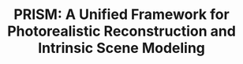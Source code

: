 ---
title: "PRISM: A Unified Framework for Photorealistic Reconstruction and Intrinsic Scene Modeling"
venue: arXiv 2025.
year: 2025
#externalurl: https://supergaussian.github.io
authors: 
- Alara Dirik
- Tuanfeng Wang
- Duygu Ceylan
- Stefanos Zafeiriou
- Anna Frühstück
thumbnail: assets/publications/prism.png
links:
- name: PDF
  type: pdf
  url: 'https://arxiv.org/pdf/2504.14219'
- name: arXiv
  type: arxiv 
  url: 'https://arxiv.org/abs/2504.14219'
citation: 
  linkname: prism
  text: >
    @article{Dirik2025PRISM,<br>
      &nbsp;&nbsp;title = {{PRISM}: A Unified Framework for Photorealistic Reconstruction and Intrinsic Scene Modeling},<br>
      &nbsp;&nbsp;author = {Dirik, Alara and Wang, Tuanfeng and Ceylan, Duygu and Zafeiriou, Stefanos and Fr{\"u}hst{\"u}ck, Anna},<br>
      &nbsp;&nbsp;journal = {arXiv preprint arXiv:2504.14219},<br>
      &nbsp;&nbsp;year = {2025},<br>
    }
---